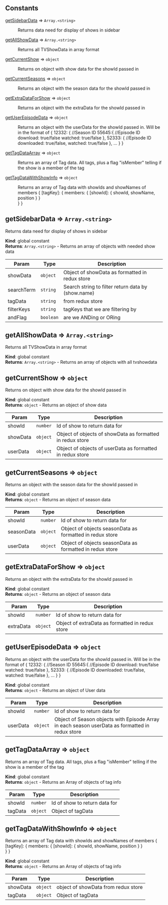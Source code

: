 ## Constants

<dl>
<dt><a href="#getSidebarData">getSidebarData</a> ⇒ <code>Array.&lt;string&gt;</code></dt>
<dd><p>Returns data need for display of shows in sidebar</p>
</dd>
<dt><a href="#getAllShowData">getAllShowData</a> ⇒ <code>Array.&lt;string&gt;</code></dt>
<dd><p>Returns all TVShowData in array format</p>
</dd>
<dt><a href="#getCurrentShow">getCurrentShow</a> ⇒ <code>object</code></dt>
<dd><p>Returns on object with show data for the showId passed in</p>
</dd>
<dt><a href="#getCurrentSeasons">getCurrentSeasons</a> ⇒ <code>object</code></dt>
<dd><p>Returns an object with the season data for the showId passed in</p>
</dd>
<dt><a href="#getExtraDataForShow">getExtraDataForShow</a> ⇒ <code>object</code></dt>
<dd><p>Returns an object with the extraData for the showId passed in</p>
</dd>
<dt><a href="#getUserEpisodeData">getUserEpisodeData</a> ⇒ <code>object</code></dt>
<dd><p>Returns an object with the userData for the showId passed in.  Will be in the format of
{ 12332: { //Season ID
   55645:{ //Episode ID
     download: true/false
     watched: true/false
    },
   52333: { //Episode ID
     downloaded: true/false,
     watched: true/false
    },
   ...
  }
}</p>
</dd>
<dt><a href="#getTagDataArray">getTagDataArray</a> ⇒ <code>object</code></dt>
<dd><p>Returns an array of Tag data.  All tags, plus a flag &quot;isMember&quot; telling if the show is a member of the tag</p>
</dd>
<dt><a href="#getTagDataWithShowInfo">getTagDataWithShowInfo</a> ⇒ <code>object</code></dt>
<dd><p>Returns an array of Tag data with showIds and showNames of members
{
 [tagKey]: {
   members: {
     [showId]: {
       showId,
       showName,
       position
     }
   }<br> }
}</p>
</dd>
</dl>

<a name="getSidebarData"></a>

## getSidebarData ⇒ <code>Array.&lt;string&gt;</code>
Returns data need for display of shows in sidebar

**Kind**: global constant  
**Returns**: <code>Array.&lt;string&gt;</code> - Returns an array of objects with needed show data  

| Param | Type | Description |
| --- | --- | --- |
| showData | <code>object</code> | Object of showData as formatted in redux store |
| searchTerm | <code>string</code> | Search string to filter return data by (show.name) |
| tagData | <code>string</code> | from redux store |
| filterKeys | <code>string</code> | tagKeys that we are filtering by |
| andFlag | <code>boolean</code> | are we ANDing or ORing |

<a name="getAllShowData"></a>

## getAllShowData ⇒ <code>Array.&lt;string&gt;</code>
Returns all TVShowData in array format

**Kind**: global constant  
**Returns**: <code>Array.&lt;string&gt;</code> - Returns an array of objects with all tvshowdata  
<a name="getCurrentShow"></a>

## getCurrentShow ⇒ <code>object</code>
Returns on object with show data for the showId passed in

**Kind**: global constant  
**Returns**: <code>object</code> - Returns an object of show data  

| Param | Type | Description |
| --- | --- | --- |
| showId | <code>number</code> | Id of show to return data for |
| showData | <code>object</code> | Object of objects of showData as formatted in redux store |
| userData | <code>object</code> | Object of objects of userData as formatted in redux store |

<a name="getCurrentSeasons"></a>

## getCurrentSeasons ⇒ <code>object</code>
Returns an object with the season data for the showId passed in

**Kind**: global constant  
**Returns**: <code>object</code> - Returns an object of season data  

| Param | Type | Description |
| --- | --- | --- |
| showId | <code>number</code> | Id of show to return data for |
| seasonData | <code>object</code> | Object of objects seasonData as formatted in redux store |
| userData | <code>object</code> | Object of objects seasonData as formatted in redux store |

<a name="getExtraDataForShow"></a>

## getExtraDataForShow ⇒ <code>object</code>
Returns an object with the extraData for the showId passed in

**Kind**: global constant  
**Returns**: <code>object</code> - Returns an object of season data  

| Param | Type | Description |
| --- | --- | --- |
| showId | <code>number</code> | Id of show to return data for |
| extraData | <code>object</code> | Object of extraData as formatted in redux store |

<a name="getUserEpisodeData"></a>

## getUserEpisodeData ⇒ <code>object</code>
Returns an object with the userData for the showId passed in.  Will be in the format of{ 12332: { //Season ID   55645:{ //Episode ID     download: true/false     watched: true/false    },   52333: { //Episode ID     downloaded: true/false,     watched: true/false    },   ...  }}

**Kind**: global constant  
**Returns**: <code>object</code> - Returns an object of User data  

| Param | Type | Description |
| --- | --- | --- |
| showId | <code>number</code> | Id of show to return data for |
| userData | <code>object</code> | Object of Season objects with Episode Array in each season userData as formatted in redux store |

<a name="getTagDataArray"></a>

## getTagDataArray ⇒ <code>object</code>
Returns an array of Tag data.  All tags, plus a flag "isMember" telling if the show is a member of the tag

**Kind**: global constant  
**Returns**: <code>object</code> - Returns an Array of objects of tag info  

| Param | Type | Description |
| --- | --- | --- |
| showId | <code>number</code> | Id of show to return data for |
| tagData | <code>object</code> | Object of tagData |

<a name="getTagDataWithShowInfo"></a>

## getTagDataWithShowInfo ⇒ <code>object</code>
Returns an array of Tag data with showIds and showNames of members{ [tagKey]: {   members: {     [showId]: {       showId,       showName,       position     }   }    }}

**Kind**: global constant  
**Returns**: <code>object</code> - Returns an Array of objects of tag info  

| Param | Type | Description |
| --- | --- | --- |
| showData | <code>object</code> | object of showData from redux store |
| tagData | <code>object</code> | Object of tagData |

